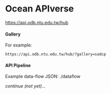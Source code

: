 # Ocean APIverse
https://api.odb.ntu.edu.tw/hub

#### Gallery
  For example:
  
    https://api.odb.ntu.edu.tw/hub/?gallery=sadcp
    
#### API Pipeline
   
  Example data-flow JSON: ./dataflow


*continue (not yet)...*
